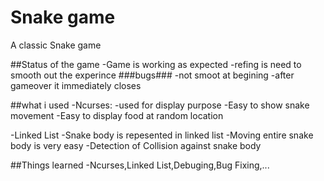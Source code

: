# Snake game

A classic Snake game 

##Status of the game
-Game is working as expected
-refing is need to smooth out the experince
###bugs###
-not smoot at begining
-after gameover it immediately closes

##what i used
-Ncurses:
        -used for display purpose
        -Easy to show snake movement
        -Easy to display food at random location

-Linked List
        -Snake body is repesented in linked list
        -Moving entire snake body is very easy
        -Detection of Collision against snake body

##Things learned
-Ncurses,Linked List,Debuging,Bug Fixing,...
